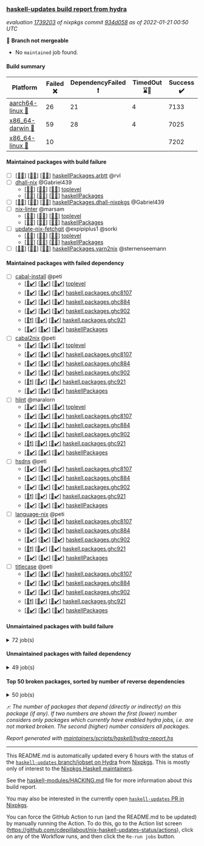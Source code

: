 ### [haskell-updates build report from hydra](https://hydra.nixos.org/jobset/nixpkgs/haskell-updates)
*evaluation [1739203](https://hydra.nixos.org/eval/1739203) of nixpkgs commit [934d058](https://github.com/NixOS/nixpkgs/commits/934d058a48e26b9b42f610024ba7139293e4164e) as of 2022-01-21 00:50 UTC*

:red_circle: **Branch not mergeable**
  * No `maintained` job found.

#### Build summary

 | Platform | Failed :x: | DependencyFailed :heavy_exclamation_mark: | TimedOut :hourglass::no_entry_sign: | Success :heavy_check_mark: | 
 | --- | --- | --- | --- | --- | 
 | [aarch64-linux :iphone:](https://hydra.nixos.org/eval/1739203?filter=.aarch64-linux) | 26 | 21 | 4 | 7133 | 
 | [x86_64-darwin :apple:](https://hydra.nixos.org/eval/1739203?filter=.x86_64-darwin) | 59 | 28 | 4 | 7025 | 
 | [x86_64-linux :penguin:](https://hydra.nixos.org/eval/1739203?filter=.x86_64-linux) | 10 |  |  | 7202 | 
#### Maintained packages with build failure
- [ ] [[:iphone::x:]](https://hydra.nixos.org/build/164945798) [[:apple::x:]](https://hydra.nixos.org/build/164942500) [[:penguin::x:]](https://hydra.nixos.org/build/164948454) [haskellPackages.arbtt](https://hydra.nixos.org/eval/1739203?filter=haskellPackages.arbtt) @rvl
- [ ] [dhall-nix](https://hydra.nixos.org/eval/1739203?filter=dhall-nix) @Gabriel439
  - [[:iphone::x:]](https://hydra.nixos.org/build/164946513) [[:apple::x:]](https://hydra.nixos.org/build/164948720) [[:penguin::x:]](https://hydra.nixos.org/build/164947604) [toplevel](https://hydra.nixos.org/eval/1739203?filter=dhall-nix)
  - [[:iphone::x:]](https://hydra.nixos.org/build/164943108) [[:apple::x:]](https://hydra.nixos.org/build/164945618) [[:penguin::x:]](https://hydra.nixos.org/build/164948801) [haskellPackages](https://hydra.nixos.org/eval/1739203?filter=haskellPackages.dhall-nix)
- [ ] [[:iphone::x:]](https://hydra.nixos.org/build/164943952) [[:apple::x:]](https://hydra.nixos.org/build/164947475) [[:penguin::x:]](https://hydra.nixos.org/build/164941832) [haskellPackages.dhall-nixpkgs](https://hydra.nixos.org/eval/1739203?filter=haskellPackages.dhall-nixpkgs) @Gabriel439
- [ ] [nix-linter](https://hydra.nixos.org/eval/1739203?filter=nix-linter) @marsam
  - [[:iphone::x:]](https://hydra.nixos.org/build/164942788) [[:apple::x:]](https://hydra.nixos.org/build/164943694) [[:penguin::x:]](https://hydra.nixos.org/build/164947172) [toplevel](https://hydra.nixos.org/eval/1739203?filter=nix-linter)
  - [[:iphone::x:]](https://hydra.nixos.org/build/164946626) [[:apple::x:]](https://hydra.nixos.org/build/164946805) [[:penguin::x:]](https://hydra.nixos.org/build/164943411) [haskellPackages](https://hydra.nixos.org/eval/1739203?filter=haskellPackages.nix-linter)
- [ ] [update-nix-fetchgit](https://hydra.nixos.org/eval/1739203?filter=update-nix-fetchgit) @expipiplus1 @sorki
  - [[:iphone::x:]](https://hydra.nixos.org/build/165109751) [[:apple::x:]](https://hydra.nixos.org/build/165109754) [[:penguin::x:]](https://hydra.nixos.org/build/165109766) [toplevel](https://hydra.nixos.org/eval/1739203?filter=update-nix-fetchgit)
  - [[:iphone::x:]](https://hydra.nixos.org/build/165109759) [[:apple::x:]](https://hydra.nixos.org/build/165109752) [[:penguin::x:]](https://hydra.nixos.org/build/165109736) [haskellPackages](https://hydra.nixos.org/eval/1739203?filter=haskellPackages.update-nix-fetchgit)
- [ ] [[:iphone::x:]](https://hydra.nixos.org/build/164943299) [[:apple::x:]](https://hydra.nixos.org/build/164941340) [[:penguin::x:]](https://hydra.nixos.org/build/164942928) [haskellPackages.yarn2nix](https://hydra.nixos.org/eval/1739203?filter=haskellPackages.yarn2nix) @sternenseemann
#### Maintained packages with failed dependency
- [ ] [cabal-install](https://hydra.nixos.org/eval/1739203?filter=cabal-install) @peti
  - [[:iphone::heavy_check_mark:]](https://hydra.nixos.org/build/164539033) [[:apple::heavy_check_mark:]](https://hydra.nixos.org/build/164538887) [[:penguin::heavy_check_mark:]](https://hydra.nixos.org/build/164538895) [toplevel](https://hydra.nixos.org/eval/1739203?filter=cabal-install)
  - [[:iphone::heavy_check_mark:]](https://hydra.nixos.org/build/164538930) [[:apple::heavy_check_mark:]](https://hydra.nixos.org/build/164538875) [[:penguin::heavy_check_mark:]](https://hydra.nixos.org/build/164539071) [haskell.packages.ghc8107](https://hydra.nixos.org/eval/1739203?filter=haskell.packages.ghc8107.cabal-install)
  - [[:iphone::heavy_check_mark:]](https://hydra.nixos.org/build/164539086) [[:apple::heavy_check_mark:]](https://hydra.nixos.org/build/164539013) [[:penguin::heavy_check_mark:]](https://hydra.nixos.org/build/164539184) [haskell.packages.ghc884](https://hydra.nixos.org/eval/1739203?filter=haskell.packages.ghc884.cabal-install)
  - [[:iphone::heavy_check_mark:]](https://hydra.nixos.org/build/164539133) [[:apple::heavy_check_mark:]](https://hydra.nixos.org/build/164538891) [[:penguin::heavy_check_mark:]](https://hydra.nixos.org/build/164539104) [haskell.packages.ghc902](https://hydra.nixos.org/eval/1739203?filter=haskell.packages.ghc902.cabal-install)
  - [[:iphone::heavy_exclamation_mark:]](https://hydra.nixos.org/build/164538999) [[:apple::heavy_check_mark:]](https://hydra.nixos.org/build/164539125) [[:penguin::heavy_check_mark:]](https://hydra.nixos.org/build/164539030) [haskell.packages.ghc921](https://hydra.nixos.org/eval/1739203?filter=haskell.packages.ghc921.cabal-install)
  - [[:iphone::heavy_check_mark:]](https://hydra.nixos.org/build/164539168) [[:apple::heavy_check_mark:]](https://hydra.nixos.org/build/164538897) [[:penguin::heavy_check_mark:]](https://hydra.nixos.org/build/164539081) [haskellPackages](https://hydra.nixos.org/eval/1739203?filter=haskellPackages.cabal-install)
- [ ] [cabal2nix](https://hydra.nixos.org/eval/1739203?filter=cabal2nix) @peti
  - [[:iphone::heavy_check_mark:]](https://hydra.nixos.org/build/165109769) [[:apple::heavy_check_mark:]](https://hydra.nixos.org/build/165109755) [[:penguin::heavy_check_mark:]](https://hydra.nixos.org/build/165109741) [toplevel](https://hydra.nixos.org/eval/1739203?filter=cabal2nix)
  - [[:iphone::heavy_check_mark:]](https://hydra.nixos.org/build/164941441) [[:apple::heavy_check_mark:]](https://hydra.nixos.org/build/164947164) [[:penguin::heavy_check_mark:]](https://hydra.nixos.org/build/164944391) [haskell.packages.ghc8107](https://hydra.nixos.org/eval/1739203?filter=haskell.packages.ghc8107.cabal2nix)
  - [[:iphone::heavy_check_mark:]](https://hydra.nixos.org/build/164942596) [[:apple::heavy_check_mark:]](https://hydra.nixos.org/build/164942837) [[:penguin::heavy_check_mark:]](https://hydra.nixos.org/build/164944303) [haskell.packages.ghc884](https://hydra.nixos.org/eval/1739203?filter=haskell.packages.ghc884.cabal2nix)
  - [[:iphone::heavy_check_mark:]](https://hydra.nixos.org/build/164945634) [[:apple::heavy_check_mark:]](https://hydra.nixos.org/build/164943979) [[:penguin::heavy_check_mark:]](https://hydra.nixos.org/build/164947500) [haskell.packages.ghc902](https://hydra.nixos.org/eval/1739203?filter=haskell.packages.ghc902.cabal2nix)
  - [[:iphone::heavy_exclamation_mark:]](https://hydra.nixos.org/build/164942497) [[:apple::heavy_check_mark:]](https://hydra.nixos.org/build/164945147) [[:penguin::heavy_check_mark:]](https://hydra.nixos.org/build/164943125) [haskell.packages.ghc921](https://hydra.nixos.org/eval/1739203?filter=haskell.packages.ghc921.cabal2nix)
  - [[:iphone::heavy_check_mark:]](https://hydra.nixos.org/build/164948302) [[:apple::heavy_check_mark:]](https://hydra.nixos.org/build/164943015) [[:penguin::heavy_check_mark:]](https://hydra.nixos.org/build/164941823) [haskellPackages](https://hydra.nixos.org/eval/1739203?filter=haskellPackages.cabal2nix)
- [ ] [hlint](https://hydra.nixos.org/eval/1739203?filter=hlint) @maralorn
  - [[:iphone::heavy_check_mark:]](https://hydra.nixos.org/build/164942263) [[:apple::heavy_check_mark:]](https://hydra.nixos.org/build/164943174) [[:penguin::heavy_check_mark:]](https://hydra.nixos.org/build/164942542) [toplevel](https://hydra.nixos.org/eval/1739203?filter=hlint)
  - [[:iphone::heavy_check_mark:]](https://hydra.nixos.org/build/164946528) [[:apple::heavy_check_mark:]](https://hydra.nixos.org/build/164944114) [[:penguin::heavy_check_mark:]](https://hydra.nixos.org/build/164947190) [haskell.packages.ghc8107](https://hydra.nixos.org/eval/1739203?filter=haskell.packages.ghc8107.hlint)
  - [[:iphone::heavy_check_mark:]](https://hydra.nixos.org/build/164942727) [[:apple::heavy_check_mark:]](https://hydra.nixos.org/build/164948647) [[:penguin::heavy_check_mark:]](https://hydra.nixos.org/build/164942167) [haskell.packages.ghc884](https://hydra.nixos.org/eval/1739203?filter=haskell.packages.ghc884.hlint)
  - [[:iphone::heavy_check_mark:]](https://hydra.nixos.org/build/164942594) [[:apple::heavy_check_mark:]](https://hydra.nixos.org/build/164947311) [[:penguin::heavy_check_mark:]](https://hydra.nixos.org/build/164946739) [haskell.packages.ghc902](https://hydra.nixos.org/eval/1739203?filter=haskell.packages.ghc902.hlint)
  - [[:iphone::heavy_exclamation_mark:]](https://hydra.nixos.org/build/164941831) [[:apple::heavy_check_mark:]](https://hydra.nixos.org/build/164944186) [[:penguin::heavy_check_mark:]](https://hydra.nixos.org/build/164948220) [haskell.packages.ghc921](https://hydra.nixos.org/eval/1739203?filter=haskell.packages.ghc921.hlint)
  - [[:iphone::heavy_check_mark:]](https://hydra.nixos.org/build/164946073) [[:apple::heavy_check_mark:]](https://hydra.nixos.org/build/164941968) [[:penguin::heavy_check_mark:]](https://hydra.nixos.org/build/164941991) [haskellPackages](https://hydra.nixos.org/eval/1739203?filter=haskellPackages.hlint)
- [ ] [hsdns](https://hydra.nixos.org/eval/1739203?filter=hsdns) @peti
  - [[:iphone::heavy_check_mark:]](https://hydra.nixos.org/build/163598299) [[:apple::heavy_check_mark:]](https://hydra.nixos.org/build/163593462) [[:penguin::heavy_check_mark:]](https://hydra.nixos.org/build/163597083) [haskell.packages.ghc8107](https://hydra.nixos.org/eval/1739203?filter=haskell.packages.ghc8107.hsdns)
  - [[:iphone::heavy_check_mark:]](https://hydra.nixos.org/build/163606362) [[:apple::heavy_check_mark:]](https://hydra.nixos.org/build/163599425) [[:penguin::heavy_check_mark:]](https://hydra.nixos.org/build/163594078) [haskell.packages.ghc884](https://hydra.nixos.org/eval/1739203?filter=haskell.packages.ghc884.hsdns)
  - [[:iphone::heavy_check_mark:]](https://hydra.nixos.org/build/163603200) [[:apple::heavy_check_mark:]](https://hydra.nixos.org/build/163610922) [[:penguin::heavy_check_mark:]](https://hydra.nixos.org/build/163609631) [haskell.packages.ghc902](https://hydra.nixos.org/eval/1739203?filter=haskell.packages.ghc902.hsdns)
  - [[:iphone::heavy_exclamation_mark:]](https://hydra.nixos.org/build/163594191) [[:apple::heavy_check_mark:]](https://hydra.nixos.org/build/163608079) [[:penguin::heavy_check_mark:]](https://hydra.nixos.org/build/163600158) [haskell.packages.ghc921](https://hydra.nixos.org/eval/1739203?filter=haskell.packages.ghc921.hsdns)
  - [[:iphone::heavy_check_mark:]](https://hydra.nixos.org/build/163595651) [[:apple::heavy_check_mark:]](https://hydra.nixos.org/build/163603397) [[:penguin::heavy_check_mark:]](https://hydra.nixos.org/build/163608482) [haskellPackages](https://hydra.nixos.org/eval/1739203?filter=haskellPackages.hsdns)
- [ ] [language-nix](https://hydra.nixos.org/eval/1739203?filter=language-nix) @peti
  - [[:iphone::heavy_check_mark:]](https://hydra.nixos.org/build/164945580) [[:apple::heavy_check_mark:]](https://hydra.nixos.org/build/164942844) [[:penguin::heavy_check_mark:]](https://hydra.nixos.org/build/164946350) [haskell.packages.ghc8107](https://hydra.nixos.org/eval/1739203?filter=haskell.packages.ghc8107.language-nix)
  - [[:iphone::heavy_check_mark:]](https://hydra.nixos.org/build/164948066) [[:apple::heavy_check_mark:]](https://hydra.nixos.org/build/164944358) [[:penguin::heavy_check_mark:]](https://hydra.nixos.org/build/164947761) [haskell.packages.ghc884](https://hydra.nixos.org/eval/1739203?filter=haskell.packages.ghc884.language-nix)
  - [[:iphone::heavy_check_mark:]](https://hydra.nixos.org/build/164946998) [[:apple::heavy_check_mark:]](https://hydra.nixos.org/build/164942141) [[:penguin::heavy_check_mark:]](https://hydra.nixos.org/build/164943550) [haskell.packages.ghc902](https://hydra.nixos.org/eval/1739203?filter=haskell.packages.ghc902.language-nix)
  - [[:iphone::heavy_exclamation_mark:]](https://hydra.nixos.org/build/164943169) [[:apple::heavy_check_mark:]](https://hydra.nixos.org/build/164947610) [[:penguin::heavy_check_mark:]](https://hydra.nixos.org/build/164943232) [haskell.packages.ghc921](https://hydra.nixos.org/eval/1739203?filter=haskell.packages.ghc921.language-nix)
  - [[:iphone::heavy_check_mark:]](https://hydra.nixos.org/build/164945289) [[:apple::heavy_check_mark:]](https://hydra.nixos.org/build/164945407) [[:penguin::heavy_check_mark:]](https://hydra.nixos.org/build/164945326) [haskellPackages](https://hydra.nixos.org/eval/1739203?filter=haskellPackages.language-nix)
- [ ] [titlecase](https://hydra.nixos.org/eval/1739203?filter=titlecase) @peti
  - [[:iphone::heavy_check_mark:]](https://hydra.nixos.org/build/163603558) [[:apple::heavy_check_mark:]](https://hydra.nixos.org/build/163610959) [[:penguin::heavy_check_mark:]](https://hydra.nixos.org/build/163611365) [haskell.packages.ghc8107](https://hydra.nixos.org/eval/1739203?filter=haskell.packages.ghc8107.titlecase)
  - [[:iphone::heavy_check_mark:]](https://hydra.nixos.org/build/163593759) [[:apple::heavy_check_mark:]](https://hydra.nixos.org/build/163605317) [[:penguin::heavy_check_mark:]](https://hydra.nixos.org/build/163605764) [haskell.packages.ghc884](https://hydra.nixos.org/eval/1739203?filter=haskell.packages.ghc884.titlecase)
  - [[:iphone::heavy_check_mark:]](https://hydra.nixos.org/build/163605202) [[:apple::heavy_check_mark:]](https://hydra.nixos.org/build/163591651) [[:penguin::heavy_check_mark:]](https://hydra.nixos.org/build/163609862) [haskell.packages.ghc902](https://hydra.nixos.org/eval/1739203?filter=haskell.packages.ghc902.titlecase)
  - [[:iphone::heavy_exclamation_mark:]](https://hydra.nixos.org/build/163609780) [[:apple::heavy_check_mark:]](https://hydra.nixos.org/build/163599542) [[:penguin::heavy_check_mark:]](https://hydra.nixos.org/build/163606707) [haskell.packages.ghc921](https://hydra.nixos.org/eval/1739203?filter=haskell.packages.ghc921.titlecase)
  - [[:iphone::heavy_check_mark:]](https://hydra.nixos.org/build/163609027) [[:apple::heavy_check_mark:]](https://hydra.nixos.org/build/163592902) [[:penguin::heavy_check_mark:]](https://hydra.nixos.org/build/163604853) [haskellPackages](https://hydra.nixos.org/eval/1739203?filter=haskellPackages.titlecase)
#### Unmaintained packages with build failure
<details><summary>72 job(s) </summary>

- [ ] [[:iphone::heavy_check_mark:]](https://hydra.nixos.org/build/163602909) [[:apple::x:]](https://hydra.nixos.org/build/163593731) [[:penguin::heavy_check_mark:]](https://hydra.nixos.org/build/163595162) [haskellPackages.di-core](https://hydra.nixos.org/eval/1739203?filter=haskellPackages.di-core)  :arrow_heading_up: 7 | 11
- [ ] [[:iphone::heavy_check_mark:]](https://hydra.nixos.org/build/163594891) [[:apple::x:]](https://hydra.nixos.org/build/163597672) [[:penguin::heavy_check_mark:]](https://hydra.nixos.org/build/163598563) [haskellPackages.thyme](https://hydra.nixos.org/eval/1739203?filter=haskellPackages.thyme)  :arrow_heading_up: 6 | 15
- [ ] [[:iphone::heavy_check_mark:]](https://hydra.nixos.org/build/164945693) [[:apple::x:]](https://hydra.nixos.org/build/164941536) [[:penguin::heavy_check_mark:]](https://hydra.nixos.org/build/164944317) [haskellPackages.exinst](https://hydra.nixos.org/eval/1739203?filter=haskellPackages.exinst)  :arrow_heading_up: 4 | 6
- [ ] [[:iphone::heavy_check_mark:]](https://hydra.nixos.org/build/164944176) [[:apple::x:]](https://hydra.nixos.org/build/164945202) [[:penguin::heavy_check_mark:]](https://hydra.nixos.org/build/164948614) [haskellPackages.nri-observability](https://hydra.nixos.org/eval/1739203?filter=haskellPackages.nri-observability)  :arrow_heading_up: 3 | 5
- [ ] [[:iphone::x:]](https://hydra.nixos.org/build/164945369) [[:apple::x:]](https://hydra.nixos.org/build/164947298) [[:penguin::heavy_check_mark:]](https://hydra.nixos.org/build/164948422) [haskellPackages.ptr-poker](https://hydra.nixos.org/eval/1739203?filter=haskellPackages.ptr-poker)  :arrow_heading_up: 3 | 4
- [ ] [[:iphone::x:]](https://hydra.nixos.org/build/163607420) [[:apple::heavy_check_mark:]](https://hydra.nixos.org/build/163599554) [[:penguin::heavy_check_mark:]](https://hydra.nixos.org/build/163611279) [haskellPackages.twitter-types](https://hydra.nixos.org/eval/1739203?filter=haskellPackages.twitter-types)  :arrow_heading_up: 2 | 4
- [ ] [[:iphone::x:]](https://hydra.nixos.org/build/163606438) [[:apple::heavy_check_mark:]](https://hydra.nixos.org/build/163606697) [[:penguin::heavy_check_mark:]](https://hydra.nixos.org/build/163611167) [haskellPackages.long-double](https://hydra.nixos.org/eval/1739203?filter=haskellPackages.long-double)  :arrow_heading_up: 2 | 2
- [ ] [[:iphone::x:]](https://hydra.nixos.org/build/163591938) [[:apple::heavy_check_mark:]](https://hydra.nixos.org/build/163601510) [[:penguin::heavy_check_mark:]](https://hydra.nixos.org/build/163598995) [haskellPackages.OrderedBits](https://hydra.nixos.org/eval/1739203?filter=haskellPackages.OrderedBits)  :arrow_heading_up: 1 | 36
- [ ] [[:iphone::heavy_check_mark:]](https://hydra.nixos.org/build/164947185) [[:apple::x:]](https://hydra.nixos.org/build/164943662) [[:penguin::heavy_check_mark:]](https://hydra.nixos.org/build/164943665) [haskellPackages.free-vector-spaces](https://hydra.nixos.org/eval/1739203?filter=haskellPackages.free-vector-spaces)  :arrow_heading_up: 1 | 7
- [ ] [[:iphone::x:]](https://hydra.nixos.org/build/164945114) [[:apple::heavy_check_mark:]](https://hydra.nixos.org/build/164944567) [[:penguin::heavy_check_mark:]](https://hydra.nixos.org/build/164942647) [haskellPackages.quic](https://hydra.nixos.org/eval/1739203?filter=haskellPackages.quic)  :arrow_heading_up: 1 | 2
- [ ] [[:iphone::x:]](https://hydra.nixos.org/build/163597825) [[:apple::x:]](https://hydra.nixos.org/build/163601032) [[:penguin::heavy_check_mark:]](https://hydra.nixos.org/build/163590812) [haskellPackages.easytensor](https://hydra.nixos.org/eval/1739203?filter=haskellPackages.easytensor)  :arrow_heading_up: 1 | 1
- [ ] [[:iphone::heavy_check_mark:]](https://hydra.nixos.org/build/164943996) [[:apple::x:]](https://hydra.nixos.org/build/164947196) [[:penguin::heavy_check_mark:]](https://hydra.nixos.org/build/164946317) [haskellPackages.gi-gdkx11](https://hydra.nixos.org/eval/1739203?filter=haskellPackages.gi-gdkx11)  :arrow_heading_up: 1 | 1
- [ ] [[:iphone::heavy_check_mark:]](https://hydra.nixos.org/build/163605853) [[:apple::x:]](https://hydra.nixos.org/build/163611103) [[:penguin::heavy_check_mark:]](https://hydra.nixos.org/build/163610781) [haskellPackages.keep-alive](https://hydra.nixos.org/eval/1739203?filter=haskellPackages.keep-alive)  :arrow_heading_up: 1 | 1
- [ ] [[:iphone::x:]](https://hydra.nixos.org/build/163612271) [[:apple::heavy_check_mark:]](https://hydra.nixos.org/build/163608437) [[:penguin::heavy_check_mark:]](https://hydra.nixos.org/build/163592805) [haskellPackages.nlopt-haskell](https://hydra.nixos.org/eval/1739203?filter=haskellPackages.nlopt-haskell)  :arrow_heading_up: 1 | 1
- [ ] [[:iphone::heavy_check_mark:]](https://hydra.nixos.org/build/164944150) [[:apple::x:]](https://hydra.nixos.org/build/164942382) [[:penguin::heavy_check_mark:]](https://hydra.nixos.org/build/164945767) [haskellPackages.opencv](https://hydra.nixos.org/eval/1739203?filter=haskellPackages.opencv)  :arrow_heading_up: 1 | 1
- [ ] [[:iphone::x:]](https://hydra.nixos.org/build/163602341) [[:apple::heavy_check_mark:]](https://hydra.nixos.org/build/163592772) [[:penguin::heavy_check_mark:]](https://hydra.nixos.org/build/163600619) [haskellPackages.unicode-properties](https://hydra.nixos.org/eval/1739203?filter=haskellPackages.unicode-properties)  :arrow_heading_up: 1 | 1
- [ ] [[:iphone::x:]](https://hydra.nixos.org/build/164947774) [[:apple::heavy_check_mark:]](https://hydra.nixos.org/build/164948656) [[:penguin::heavy_check_mark:]](https://hydra.nixos.org/build/164946279) [haskellPackages.accelerate-llvm](https://hydra.nixos.org/eval/1739203?filter=haskellPackages.accelerate-llvm)  :arrow_heading_up: 0 | 8
- [ ] [[:iphone::x:]](https://hydra.nixos.org/build/163593105) [[:apple::heavy_check_mark:]](https://hydra.nixos.org/build/163609414) [[:penguin::heavy_check_mark:]](https://hydra.nixos.org/build/163602769) [haskellPackages.freetype2](https://hydra.nixos.org/eval/1739203?filter=haskellPackages.freetype2)  :arrow_heading_up: 0 | 7
- [ ] [[:iphone::heavy_check_mark:]](https://hydra.nixos.org/build/163610748) [[:apple::x:]](https://hydra.nixos.org/build/163609063) [[:penguin::heavy_check_mark:]](https://hydra.nixos.org/build/163597417) [haskellPackages.pipes-zlib](https://hydra.nixos.org/eval/1739203?filter=haskellPackages.pipes-zlib)  :arrow_heading_up: 0 | 5
- [ ] [[:iphone::heavy_check_mark:]](https://hydra.nixos.org/build/163604730) [[:apple::x:]](https://hydra.nixos.org/build/163591596) [[:penguin::heavy_check_mark:]](https://hydra.nixos.org/build/163601566) [haskellPackages.hmidi](https://hydra.nixos.org/eval/1739203?filter=haskellPackages.hmidi)  :arrow_heading_up: 0 | 4
- [ ] [[:iphone::heavy_check_mark:]](https://hydra.nixos.org/build/164944011) [[:apple::x:]](https://hydra.nixos.org/build/164948707) [[:penguin::heavy_check_mark:]](https://hydra.nixos.org/build/164946968) [haskellPackages.zip](https://hydra.nixos.org/eval/1739203?filter=haskellPackages.zip)  :arrow_heading_up: 0 | 4
- [ ] [[:iphone::heavy_check_mark:]](https://hydra.nixos.org/build/163607902) [[:apple::x:]](https://hydra.nixos.org/build/163610720) [[:penguin::heavy_check_mark:]](https://hydra.nixos.org/build/163594875) [haskellPackages.posix-socket](https://hydra.nixos.org/eval/1739203?filter=haskellPackages.posix-socket)  :arrow_heading_up: 0 | 2
- [ ] [[:iphone::heavy_check_mark:]](https://hydra.nixos.org/build/163601275) [[:apple::x:]](https://hydra.nixos.org/build/163597993) [[:penguin::heavy_check_mark:]](https://hydra.nixos.org/build/163610805) [haskellPackages.hamid](https://hydra.nixos.org/eval/1739203?filter=haskellPackages.hamid)  :arrow_heading_up: 0 | 1
- [ ] [[:iphone::heavy_check_mark:]](https://hydra.nixos.org/build/163591202) [[:apple::x:]](https://hydra.nixos.org/build/163594989) [[:penguin::heavy_check_mark:]](https://hydra.nixos.org/build/163600017) [haskellPackages.hmatrix-morpheus](https://hydra.nixos.org/eval/1739203?filter=haskellPackages.hmatrix-morpheus)  :arrow_heading_up: 0 | 1
- [ ] [[:iphone::heavy_check_mark:]](https://hydra.nixos.org/build/163597611) [[:apple::x:]](https://hydra.nixos.org/build/163592124) [[:penguin::heavy_check_mark:]](https://hydra.nixos.org/build/163591085) [haskellPackages.huckleberry](https://hydra.nixos.org/eval/1739203?filter=haskellPackages.huckleberry)  :arrow_heading_up: 0 | 1
- [ ] [[:iphone::heavy_check_mark:]](https://hydra.nixos.org/build/164453682) [[:apple::x:]](https://hydra.nixos.org/build/163601268) [[:penguin::heavy_check_mark:]](https://hydra.nixos.org/build/164453475) [haskellPackages.openal-ffi](https://hydra.nixos.org/eval/1739203?filter=haskellPackages.openal-ffi)  :arrow_heading_up: 0 | 1
- [ ] [[:iphone::x:]](https://hydra.nixos.org/build/163608470) [[:apple::heavy_check_mark:]](https://hydra.nixos.org/build/163608295) [[:penguin::heavy_check_mark:]](https://hydra.nixos.org/build/163591677) [haskellPackages.picosat](https://hydra.nixos.org/eval/1739203?filter=haskellPackages.picosat)  :arrow_heading_up: 0 | 1
- [ ] [[:iphone::heavy_check_mark:]](https://hydra.nixos.org/build/163603685) [[:apple::x:]](https://hydra.nixos.org/build/163604347) [[:penguin::heavy_check_mark:]](https://hydra.nixos.org/build/163612387) [haskellPackages.select](https://hydra.nixos.org/eval/1739203?filter=haskellPackages.select)  :arrow_heading_up: 0 | 1
- [ ] [[:iphone::heavy_check_mark:]](https://hydra.nixos.org/build/163612080) [[:apple::x:]](https://hydra.nixos.org/build/163605847) [[:penguin::heavy_check_mark:]](https://hydra.nixos.org/build/163597087) [haskellPackages.sysinfo](https://hydra.nixos.org/eval/1739203?filter=haskellPackages.sysinfo)  :arrow_heading_up: 0 | 1
- [ ] [[:iphone::heavy_check_mark:]](https://hydra.nixos.org/build/163597252) [[:apple::x:]](https://hydra.nixos.org/build/163611368) [[:penguin::heavy_check_mark:]](https://hydra.nixos.org/build/163610804) [haskellPackages.FractalArt](https://hydra.nixos.org/eval/1739203?filter=haskellPackages.FractalArt) 
- [ ] [[:iphone::x:]](https://hydra.nixos.org/build/163605782) [[:apple::heavy_check_mark:]](https://hydra.nixos.org/build/163590814) [[:penguin::heavy_check_mark:]](https://hydra.nixos.org/build/163609608) [haskellPackages.HsASA](https://hydra.nixos.org/eval/1739203?filter=haskellPackages.HsASA) 
- [ ] [[:iphone::heavy_check_mark:]](https://hydra.nixos.org/build/164944614) [[:apple::heavy_check_mark:]](https://hydra.nixos.org/build/164941344) [[:penguin::x:]](https://hydra.nixos.org/build/164947183) [haskellPackages.binary-io](https://hydra.nixos.org/eval/1739203?filter=haskellPackages.binary-io) 
- [ ] [[:iphone::heavy_check_mark:]](https://hydra.nixos.org/build/163610256) [[:apple::x:]](https://hydra.nixos.org/build/163601720) [[:penguin::heavy_check_mark:]](https://hydra.nixos.org/build/163591510) [haskellPackages.chiphunk](https://hydra.nixos.org/eval/1739203?filter=haskellPackages.chiphunk) 
- [ ] [[:iphone::x:]](https://hydra.nixos.org/build/164943449) [[:apple::x:]](https://hydra.nixos.org/build/164946699) [[:penguin::x:]](https://hydra.nixos.org/build/164947281) [haskellPackages.comparse](https://hydra.nixos.org/eval/1739203?filter=haskellPackages.comparse) 
- [ ] [[:iphone::heavy_check_mark:]](https://hydra.nixos.org/build/163604321) [[:apple::x:]](https://hydra.nixos.org/build/163600324) [[:penguin::heavy_check_mark:]](https://hydra.nixos.org/build/163595948) [haskellPackages.diskhash](https://hydra.nixos.org/eval/1739203?filter=haskellPackages.diskhash) 
- [ ] [[:iphone::heavy_check_mark:]](https://hydra.nixos.org/build/163606690) [[:apple::x:]](https://hydra.nixos.org/build/163607960) [[:penguin::heavy_check_mark:]](https://hydra.nixos.org/build/163596661) [haskellPackages.epub-tools](https://hydra.nixos.org/eval/1739203?filter=haskellPackages.epub-tools) 
- [ ] [[:iphone::heavy_check_mark:]](https://hydra.nixos.org/build/163601574) [[:apple::x:]](https://hydra.nixos.org/build/163612101) [[:penguin::heavy_check_mark:]](https://hydra.nixos.org/build/163592305) [haskellPackages.float128](https://hydra.nixos.org/eval/1739203?filter=haskellPackages.float128) 
- [ ] [[:iphone::heavy_check_mark:]](https://hydra.nixos.org/build/163744443) [[:apple::x:]](https://hydra.nixos.org/build/163745156) [[:penguin::heavy_check_mark:]](https://hydra.nixos.org/build/163744522) [haskellPackages.gerrit](https://hydra.nixos.org/eval/1739203?filter=haskellPackages.gerrit) 
- [ ] [[:iphone::x:]](https://hydra.nixos.org/build/164945257) [[:penguin::x:]](https://hydra.nixos.org/build/164947125) [haskellPackages.gi-adwaita](https://hydra.nixos.org/eval/1739203?filter=haskellPackages.gi-adwaita) 
- [ ] [[:iphone::x:]](https://hydra.nixos.org/build/164453635) [[:penguin::heavy_check_mark:]](https://hydra.nixos.org/build/164453617) [haskellPackages.gnome-keyring](https://hydra.nixos.org/eval/1739203?filter=haskellPackages.gnome-keyring) 
- [ ] [[:iphone::heavy_check_mark:]](https://hydra.nixos.org/build/164453830) [[:apple::x:]](https://hydra.nixos.org/build/163605120) [[:penguin::heavy_check_mark:]](https://hydra.nixos.org/build/164453573) [haskellPackages.gtk-traymanager](https://hydra.nixos.org/eval/1739203?filter=haskellPackages.gtk-traymanager) 
- [ ] [[:iphone::heavy_check_mark:]](https://hydra.nixos.org/build/163591117) [[:apple::x:]](https://hydra.nixos.org/build/163603471) [[:penguin::heavy_check_mark:]](https://hydra.nixos.org/build/163600650) [haskellPackages.hid](https://hydra.nixos.org/eval/1739203?filter=haskellPackages.hid) 
- [ ] [[:iphone::heavy_check_mark:]](https://hydra.nixos.org/build/164943407) [[:apple::x:]](https://hydra.nixos.org/build/164946048) [[:penguin::heavy_check_mark:]](https://hydra.nixos.org/build/164942264) [haskellPackages.higher-leveldb](https://hydra.nixos.org/eval/1739203?filter=haskellPackages.higher-leveldb) 
- [ ] [[:iphone::heavy_check_mark:]](https://hydra.nixos.org/build/164945176) [[:apple::x:]](https://hydra.nixos.org/build/164947202) [[:penguin::heavy_check_mark:]](https://hydra.nixos.org/build/164943273) [haskellPackages.highlight](https://hydra.nixos.org/eval/1739203?filter=haskellPackages.highlight) 
- [ ] [[:iphone::heavy_check_mark:]](https://hydra.nixos.org/build/164942256) [[:apple::x:]](https://hydra.nixos.org/build/164941308) [[:penguin::heavy_check_mark:]](https://hydra.nixos.org/build/164942744) [haskellPackages.hinotify-conduit](https://hydra.nixos.org/eval/1739203?filter=haskellPackages.hinotify-conduit) 
- [ ] [[:iphone::x:]](https://hydra.nixos.org/build/164944429) [[:apple::heavy_check_mark:]](https://hydra.nixos.org/build/164943173) [[:penguin::heavy_check_mark:]](https://hydra.nixos.org/build/164946618) [haskellPackages.hq](https://hydra.nixos.org/eval/1739203?filter=haskellPackages.hq) 
- [ ] [[:iphone::heavy_check_mark:]](https://hydra.nixos.org/build/164946422) [[:apple::x:]](https://hydra.nixos.org/build/164948714) [[:penguin::heavy_check_mark:]](https://hydra.nixos.org/build/164948839) [haskellPackages.hs](https://hydra.nixos.org/eval/1739203?filter=haskellPackages.hs) 
- [ ] [[:iphone::heavy_check_mark:]](https://hydra.nixos.org/build/163593117) [[:apple::x:]](https://hydra.nixos.org/build/163592291) [[:penguin::heavy_check_mark:]](https://hydra.nixos.org/build/163602288) [haskellPackages.hsshellscript](https://hydra.nixos.org/eval/1739203?filter=haskellPackages.hsshellscript) 
- [ ] [[:iphone::heavy_check_mark:]](https://hydra.nixos.org/build/163602442) [[:apple::x:]](https://hydra.nixos.org/build/163595519) [[:penguin::heavy_check_mark:]](https://hydra.nixos.org/build/163607853) [haskellPackages.hssourceinfo](https://hydra.nixos.org/eval/1739203?filter=haskellPackages.hssourceinfo) 
- [ ] [[:iphone::heavy_check_mark:]](https://hydra.nixos.org/build/163601591) [[:apple::x:]](https://hydra.nixos.org/build/163599022) [[:penguin::heavy_check_mark:]](https://hydra.nixos.org/build/163591792) [haskellPackages.ipcvar](https://hydra.nixos.org/eval/1739203?filter=haskellPackages.ipcvar) 
- [ ] [[:iphone::heavy_check_mark:]](https://hydra.nixos.org/build/163602075) [[:apple::x:]](https://hydra.nixos.org/build/163604722) [[:penguin::heavy_check_mark:]](https://hydra.nixos.org/build/163593725) [haskellPackages.linux-framebuffer](https://hydra.nixos.org/eval/1739203?filter=haskellPackages.linux-framebuffer) 
- [ ] [[:iphone::heavy_check_mark:]](https://hydra.nixos.org/build/164944533) [[:apple::x:]](https://hydra.nixos.org/build/164943316) [[:penguin::heavy_check_mark:]](https://hydra.nixos.org/build/164947465) [haskellPackages.mediawiki2latex](https://hydra.nixos.org/eval/1739203?filter=haskellPackages.mediawiki2latex) 
- [ ] [[:iphone::heavy_check_mark:]](https://hydra.nixos.org/build/163609419) [[:apple::x:]](https://hydra.nixos.org/build/163602185) [[:penguin::heavy_check_mark:]](https://hydra.nixos.org/build/163602902) [haskellPackages.mercury-api](https://hydra.nixos.org/eval/1739203?filter=haskellPackages.mercury-api) 
- [ ] [[:iphone::heavy_check_mark:]](https://hydra.nixos.org/build/163591659) [[:apple::x:]](https://hydra.nixos.org/build/163607780) [[:penguin::heavy_check_mark:]](https://hydra.nixos.org/build/163609036) [haskellPackages.nano-cryptr](https://hydra.nixos.org/eval/1739203?filter=haskellPackages.nano-cryptr) 
- [ ] [[:iphone::heavy_check_mark:]](https://hydra.nixos.org/build/164944484) [[:apple::x:]](https://hydra.nixos.org/build/164948166) [[:penguin::heavy_check_mark:]](https://hydra.nixos.org/build/164947550) [haskellPackages.persistent-pagination](https://hydra.nixos.org/eval/1739203?filter=haskellPackages.persistent-pagination) 
- [ ] [[:iphone::heavy_check_mark:]](https://hydra.nixos.org/build/164947341) [[:apple::x:]](https://hydra.nixos.org/build/164942956) [[:penguin::heavy_check_mark:]](https://hydra.nixos.org/build/164944242) [haskellPackages.ping-wrapper](https://hydra.nixos.org/eval/1739203?filter=haskellPackages.ping-wrapper) 
- [ ] [[:iphone::x:]](https://hydra.nixos.org/build/164946050) [[:apple::heavy_check_mark:]](https://hydra.nixos.org/build/164947359) [[:penguin::heavy_check_mark:]](https://hydra.nixos.org/build/164946620) [haskellPackages.poker](https://hydra.nixos.org/eval/1739203?filter=haskellPackages.poker) 
- [ ] [[:iphone::heavy_check_mark:]](https://hydra.nixos.org/build/163593770) [[:apple::x:]](https://hydra.nixos.org/build/163602545) [[:penguin::heavy_check_mark:]](https://hydra.nixos.org/build/163595911) [haskellPackages.posix-timer](https://hydra.nixos.org/eval/1739203?filter=haskellPackages.posix-timer) 
- [ ] [[:iphone::heavy_check_mark:]](https://hydra.nixos.org/build/164945795) [[:apple::heavy_check_mark:]](https://hydra.nixos.org/build/164948770) [[:penguin::x:]](https://hydra.nixos.org/build/164943594) [haskellPackages.powerqueue-distributed](https://hydra.nixos.org/eval/1739203?filter=haskellPackages.powerqueue-distributed) 
- [ ] [[:iphone::heavy_check_mark:]](https://hydra.nixos.org/build/163591252) [[:apple::x:]](https://hydra.nixos.org/build/163593288) [[:penguin::heavy_check_mark:]](https://hydra.nixos.org/build/163608581) [haskellPackages.procex](https://hydra.nixos.org/eval/1739203?filter=haskellPackages.procex) 
- [ ] [[:iphone::heavy_check_mark:]](https://hydra.nixos.org/build/163602132) [[:apple::x:]](https://hydra.nixos.org/build/163606740) [[:penguin::heavy_check_mark:]](https://hydra.nixos.org/build/163592676) [haskellPackages.pthread](https://hydra.nixos.org/eval/1739203?filter=haskellPackages.pthread) 
- [ ] [[:iphone::x:]](https://hydra.nixos.org/build/163594556) [[:apple::heavy_check_mark:]](https://hydra.nixos.org/build/163598269) [[:penguin::heavy_check_mark:]](https://hydra.nixos.org/build/163609766) [haskellPackages.risc386](https://hydra.nixos.org/eval/1739203?filter=haskellPackages.risc386) 
- [ ] [[:iphone::heavy_check_mark:]](https://hydra.nixos.org/build/164943612) [[:apple::x:]](https://hydra.nixos.org/build/164947995) [[:penguin::heavy_check_mark:]](https://hydra.nixos.org/build/164943892) [haskellPackages.sandwich-webdriver](https://hydra.nixos.org/eval/1739203?filter=haskellPackages.sandwich-webdriver) 
- [ ] [[:iphone::heavy_check_mark:]](https://hydra.nixos.org/build/164453489) [[:apple::x:]](https://hydra.nixos.org/build/163595497) [[:penguin::heavy_check_mark:]](https://hydra.nixos.org/build/164453806) [haskellPackages.sfml-audio](https://hydra.nixos.org/eval/1739203?filter=haskellPackages.sfml-audio) 
- [ ] [[:iphone::heavy_check_mark:]](https://hydra.nixos.org/build/163611445) [[:apple::x:]](https://hydra.nixos.org/build/163612542) [[:penguin::heavy_check_mark:]](https://hydra.nixos.org/build/163598791) [haskellPackages.shared-memory](https://hydra.nixos.org/eval/1739203?filter=haskellPackages.shared-memory) 
- [ ] [[:iphone::heavy_check_mark:]](https://hydra.nixos.org/build/164946366) [[:apple::x:]](https://hydra.nixos.org/build/164945924) [[:penguin::heavy_check_mark:]](https://hydra.nixos.org/build/164941351) [haskellPackages.tailfile-hinotify](https://hydra.nixos.org/eval/1739203?filter=haskellPackages.tailfile-hinotify) 
- [ ] [[:iphone::x:]](https://hydra.nixos.org/build/163610734) [[:apple::heavy_check_mark:]](https://hydra.nixos.org/build/163608452) [[:penguin::heavy_check_mark:]](https://hydra.nixos.org/build/163595043) [haskellPackages.wiringPi](https://hydra.nixos.org/eval/1739203?filter=haskellPackages.wiringPi) 
- [ ] [[:iphone::x:]](https://hydra.nixos.org/build/163602773) [[:apple::heavy_check_mark:]](https://hydra.nixos.org/build/163599919) [[:penguin::heavy_check_mark:]](https://hydra.nixos.org/build/163603714) [haskellPackages.x86-64bit](https://hydra.nixos.org/eval/1739203?filter=haskellPackages.x86-64bit) 
- [ ] [[:iphone::heavy_check_mark:]](https://hydra.nixos.org/build/163598487) [[:apple::x:]](https://hydra.nixos.org/build/163605666) [[:penguin::heavy_check_mark:]](https://hydra.nixos.org/build/163602954) [haskellPackages.xmonad-utils](https://hydra.nixos.org/eval/1739203?filter=haskellPackages.xmonad-utils) 
- [ ] [[:iphone::heavy_check_mark:]](https://hydra.nixos.org/build/163591836) [[:apple::x:]](https://hydra.nixos.org/build/163600847) [[:penguin::heavy_check_mark:]](https://hydra.nixos.org/build/163595784) [haskellPackages.yoga](https://hydra.nixos.org/eval/1739203?filter=haskellPackages.yoga) 
- [ ] [[:iphone::heavy_check_mark:]](https://hydra.nixos.org/build/163593064) [[:apple::x:]](https://hydra.nixos.org/build/163597349) [[:penguin::heavy_check_mark:]](https://hydra.nixos.org/build/163609184) [haskellPackages.zot](https://hydra.nixos.org/eval/1739203?filter=haskellPackages.zot) 
- [ ] [[:iphone::heavy_check_mark:]](https://hydra.nixos.org/build/163610635) [[:apple::x:]](https://hydra.nixos.org/build/163602433) [[:penguin::heavy_check_mark:]](https://hydra.nixos.org/build/163609009) [haskellPackages.zxcvbn-c](https://hydra.nixos.org/eval/1739203?filter=haskellPackages.zxcvbn-c) 
</details>

#### Unmaintained packages with failed dependency
<details><summary>49 job(s) </summary>

- [ ] [[:iphone::heavy_check_mark:]](https://hydra.nixos.org/build/163611446) [[:apple::heavy_exclamation_mark:]](https://hydra.nixos.org/build/163608686) [[:penguin::heavy_check_mark:]](https://hydra.nixos.org/build/163606713) [haskellPackages.di-handle](https://hydra.nixos.org/eval/1739203?filter=haskellPackages.di-handle)  :arrow_heading_up: 5 | 9
- [ ] [[:iphone::heavy_check_mark:]](https://hydra.nixos.org/build/163601549) [[:apple::heavy_exclamation_mark:]](https://hydra.nixos.org/build/163595629) [[:penguin::heavy_check_mark:]](https://hydra.nixos.org/build/163607795) [haskellPackages.di-monad](https://hydra.nixos.org/eval/1739203?filter=haskellPackages.di-monad)  :arrow_heading_up: 5 | 9
- [ ] [[:iphone::heavy_check_mark:]](https://hydra.nixos.org/build/163597400) [[:apple::heavy_exclamation_mark:]](https://hydra.nixos.org/build/163595798) [[:penguin::heavy_check_mark:]](https://hydra.nixos.org/build/163593240) [haskellPackages.di-df1](https://hydra.nixos.org/eval/1739203?filter=haskellPackages.di-df1)  :arrow_heading_up: 4 | 8
- [ ] [[:iphone::heavy_exclamation_mark:]](https://hydra.nixos.org/build/164944731) [[:apple::heavy_exclamation_mark:]](https://hydra.nixos.org/build/164945082) [[:penguin::heavy_check_mark:]](https://hydra.nixos.org/build/164946007) [haskellPackages.jsonifier](https://hydra.nixos.org/eval/1739203?filter=haskellPackages.jsonifier)  :arrow_heading_up: 2 | 2
- [ ] [[:iphone::heavy_check_mark:]](https://hydra.nixos.org/build/164944037) [[:apple::heavy_exclamation_mark:]](https://hydra.nixos.org/build/164947033) [[:penguin::heavy_check_mark:]](https://hydra.nixos.org/build/164942195) [haskellPackages.di-polysemy](https://hydra.nixos.org/eval/1739203?filter=haskellPackages.di-polysemy)  :arrow_heading_up: 1 | 4
- [ ] [[:iphone::heavy_exclamation_mark:]](https://hydra.nixos.org/build/164947508) [[:apple::heavy_check_mark:]](https://hydra.nixos.org/build/164948586) [[:penguin::heavy_check_mark:]](https://hydra.nixos.org/build/164942233) [haskellPackages.twitter-types-lens](https://hydra.nixos.org/eval/1739203?filter=haskellPackages.twitter-types-lens)  :arrow_heading_up: 1 | 3
- [ ] [hoogle](https://hydra.nixos.org/eval/1739203?filter=hoogle)  :arrow_heading_up: 1 | 2
  - [[:iphone::heavy_check_mark:]](https://hydra.nixos.org/build/164941352) [[:apple::heavy_check_mark:]](https://hydra.nixos.org/build/164946735) [[:penguin::heavy_check_mark:]](https://hydra.nixos.org/build/164941469) [haskell.packages.ghc8107](https://hydra.nixos.org/eval/1739203?filter=haskell.packages.ghc8107.hoogle)
  - [[:iphone::heavy_check_mark:]](https://hydra.nixos.org/build/164947747) [[:apple::heavy_check_mark:]](https://hydra.nixos.org/build/164948518) [[:penguin::heavy_check_mark:]](https://hydra.nixos.org/build/164945513) [haskell.packages.ghc884](https://hydra.nixos.org/eval/1739203?filter=haskell.packages.ghc884.hoogle)
  - [[:iphone::heavy_check_mark:]](https://hydra.nixos.org/build/164941309) [[:apple::heavy_check_mark:]](https://hydra.nixos.org/build/164941688) [[:penguin::heavy_check_mark:]](https://hydra.nixos.org/build/164948352) [haskell.packages.ghc902](https://hydra.nixos.org/eval/1739203?filter=haskell.packages.ghc902.hoogle)
  - [[:iphone::heavy_exclamation_mark:]](https://hydra.nixos.org/build/164946116) [[:apple::heavy_check_mark:]](https://hydra.nixos.org/build/164944010) [[:penguin::heavy_check_mark:]](https://hydra.nixos.org/build/164947279) [haskell.packages.ghc921](https://hydra.nixos.org/eval/1739203?filter=haskell.packages.ghc921.hoogle)
  - [[:iphone::heavy_check_mark:]](https://hydra.nixos.org/build/164942674) [[:apple::heavy_check_mark:]](https://hydra.nixos.org/build/164948383) [[:penguin::heavy_check_mark:]](https://hydra.nixos.org/build/164944565) [haskellPackages](https://hydra.nixos.org/eval/1739203?filter=haskellPackages.hoogle)
- [ ] [[:iphone::heavy_check_mark:]](https://hydra.nixos.org/build/164944688) [[:apple::heavy_exclamation_mark:]](https://hydra.nixos.org/build/164947400) [[:penguin::heavy_check_mark:]](https://hydra.nixos.org/build/164945558) [haskellPackages.nri-redis](https://hydra.nixos.org/eval/1739203?filter=haskellPackages.nri-redis)  :arrow_heading_up: 1 | 1
- [ ] [[:iphone::heavy_exclamation_mark:]](https://hydra.nixos.org/build/164945108) [[:apple::heavy_exclamation_mark:]](https://hydra.nixos.org/build/164946905) [[:penguin::heavy_check_mark:]](https://hydra.nixos.org/build/164944966) [haskellPackages.opentelemetry-extra](https://hydra.nixos.org/eval/1739203?filter=haskellPackages.opentelemetry-extra)  :arrow_heading_up: 1 | 1
- [ ] [[:iphone::heavy_check_mark:]](https://hydra.nixos.org/build/164941604) [[:apple::heavy_exclamation_mark:]](https://hydra.nixos.org/build/164947770) [[:penguin::heavy_check_mark:]](https://hydra.nixos.org/build/164941374) [haskellPackages.orgmode-parse](https://hydra.nixos.org/eval/1739203?filter=haskellPackages.orgmode-parse)  :arrow_heading_up: 1 | 1
- [ ] [[:iphone::heavy_exclamation_mark:]](https://hydra.nixos.org/build/164947333) [[:apple::heavy_check_mark:]](https://hydra.nixos.org/build/164947820) [[:penguin::heavy_check_mark:]](https://hydra.nixos.org/build/164948818) [haskellPackages.PrimitiveArray](https://hydra.nixos.org/eval/1739203?filter=haskellPackages.PrimitiveArray)  :arrow_heading_up: 0 | 35
- [ ] [[:iphone::heavy_check_mark:]](https://hydra.nixos.org/build/163608472) [[:apple::heavy_exclamation_mark:]](https://hydra.nixos.org/build/163599686) [[:penguin::heavy_check_mark:]](https://hydra.nixos.org/build/163609629) [haskellPackages.di](https://hydra.nixos.org/eval/1739203?filter=haskellPackages.di)  :arrow_heading_up: 0 | 2
- [ ] [[:iphone::heavy_exclamation_mark:]](https://hydra.nixos.org/build/164944000) [[:apple::heavy_check_mark:]](https://hydra.nixos.org/build/164946006) [[:penguin::heavy_check_mark:]](https://hydra.nixos.org/build/164944669) [haskellPackages.twitter-conduit](https://hydra.nixos.org/eval/1739203?filter=haskellPackages.twitter-conduit)  :arrow_heading_up: 0 | 2
- [ ] [[:iphone::heavy_check_mark:]](https://hydra.nixos.org/build/164944843) [[:apple::heavy_exclamation_mark:]](https://hydra.nixos.org/build/164945657) [[:penguin::heavy_check_mark:]](https://hydra.nixos.org/build/164946166) [haskellPackages.dde](https://hydra.nixos.org/eval/1739203?filter=haskellPackages.dde)  :arrow_heading_up: 0 | 1
- [ ] [[:iphone::heavy_exclamation_mark:]](https://hydra.nixos.org/build/164946569) [[:apple::heavy_check_mark:]](https://hydra.nixos.org/build/164943157) [[:penguin::heavy_check_mark:]](https://hydra.nixos.org/build/164943089) [haskellPackages.http3](https://hydra.nixos.org/eval/1739203?filter=haskellPackages.http3)  :arrow_heading_up: 0 | 1
- [ ] [[:iphone::heavy_check_mark:]](https://hydra.nixos.org/build/164942618) [[:apple::heavy_exclamation_mark:]](https://hydra.nixos.org/build/164943595) [[:penguin::heavy_check_mark:]](https://hydra.nixos.org/build/164947495) [haskellPackages.keenser](https://hydra.nixos.org/eval/1739203?filter=haskellPackages.keenser)  :arrow_heading_up: 0 | 1
- [ ] [[:iphone::heavy_check_mark:]](https://hydra.nixos.org/build/164941913) [[:apple::heavy_exclamation_mark:]](https://hydra.nixos.org/build/164948708) [[:penguin::heavy_check_mark:]](https://hydra.nixos.org/build/164946053) [haskellPackages.moto](https://hydra.nixos.org/eval/1739203?filter=haskellPackages.moto)  :arrow_heading_up: 0 | 1
- [ ] [[:iphone::heavy_check_mark:]](https://hydra.nixos.org/build/164947741) [[:apple::heavy_exclamation_mark:]](https://hydra.nixos.org/build/164946529) [[:penguin::heavy_check_mark:]](https://hydra.nixos.org/build/164941801) [haskellPackages.antiope-es](https://hydra.nixos.org/eval/1739203?filter=haskellPackages.antiope-es) 
- [ ] [cabal2nix-unstable](https://hydra.nixos.org/eval/1739203?filter=cabal2nix-unstable) 
  - [[:iphone::heavy_check_mark:]](https://hydra.nixos.org/build/165109746) [[:apple::heavy_check_mark:]](https://hydra.nixos.org/build/165109763) [[:penguin::heavy_check_mark:]](https://hydra.nixos.org/build/165109738) [haskell.packages.ghc8107](https://hydra.nixos.org/eval/1739203?filter=haskell.packages.ghc8107.cabal2nix-unstable)
  - [[:iphone::heavy_check_mark:]](https://hydra.nixos.org/build/165109750) [[:apple::heavy_check_mark:]](https://hydra.nixos.org/build/165109761) [[:penguin::heavy_check_mark:]](https://hydra.nixos.org/build/165109745) [haskell.packages.ghc884](https://hydra.nixos.org/eval/1739203?filter=haskell.packages.ghc884.cabal2nix-unstable)
  - [[:iphone::heavy_check_mark:]](https://hydra.nixos.org/build/165109737) [[:apple::heavy_check_mark:]](https://hydra.nixos.org/build/165109760) [[:penguin::heavy_check_mark:]](https://hydra.nixos.org/build/165109756) [haskell.packages.ghc902](https://hydra.nixos.org/eval/1739203?filter=haskell.packages.ghc902.cabal2nix-unstable)
  - [[:iphone::heavy_exclamation_mark:]](https://hydra.nixos.org/build/165109762) [[:apple::heavy_check_mark:]](https://hydra.nixos.org/build/165109747) [[:penguin::heavy_check_mark:]](https://hydra.nixos.org/build/165109753) [haskell.packages.ghc921](https://hydra.nixos.org/eval/1739203?filter=haskell.packages.ghc921.cabal2nix-unstable)
  - [[:iphone::heavy_check_mark:]](https://hydra.nixos.org/build/165109748) [[:apple::heavy_check_mark:]](https://hydra.nixos.org/build/165109768) [[:penguin::heavy_check_mark:]](https://hydra.nixos.org/build/165109758) [haskellPackages](https://hydra.nixos.org/eval/1739203?filter=haskellPackages.cabal2nix-unstable)
- [ ] [[:iphone::heavy_exclamation_mark:]](https://hydra.nixos.org/build/163604617) [[:apple::heavy_exclamation_mark:]](https://hydra.nixos.org/build/163597251) [[:penguin::heavy_check_mark:]](https://hydra.nixos.org/build/163597092) [haskellPackages.easytensor-vulkan](https://hydra.nixos.org/eval/1739203?filter=haskellPackages.easytensor-vulkan) 
- [ ] [[:iphone::heavy_check_mark:]](https://hydra.nixos.org/build/164946946) [[:apple::heavy_exclamation_mark:]](https://hydra.nixos.org/build/164944397) [[:penguin::heavy_check_mark:]](https://hydra.nixos.org/build/164946706) [haskellPackages.exinst-aeson](https://hydra.nixos.org/eval/1739203?filter=haskellPackages.exinst-aeson) 
- [ ] [[:iphone::heavy_check_mark:]](https://hydra.nixos.org/build/164944602) [[:apple::heavy_exclamation_mark:]](https://hydra.nixos.org/build/164944505) [[:penguin::heavy_check_mark:]](https://hydra.nixos.org/build/164947332) [haskellPackages.exinst-bytes](https://hydra.nixos.org/eval/1739203?filter=haskellPackages.exinst-bytes) 
- [ ] [[:iphone::heavy_check_mark:]](https://hydra.nixos.org/build/164945032) [[:apple::heavy_exclamation_mark:]](https://hydra.nixos.org/build/164943344) [[:penguin::heavy_check_mark:]](https://hydra.nixos.org/build/164941706) [haskellPackages.exinst-cereal](https://hydra.nixos.org/eval/1739203?filter=haskellPackages.exinst-cereal) 
- [ ] [[:iphone::heavy_check_mark:]](https://hydra.nixos.org/build/164946945) [[:apple::heavy_exclamation_mark:]](https://hydra.nixos.org/build/164943755) [[:penguin::heavy_check_mark:]](https://hydra.nixos.org/build/164946043) [haskellPackages.exinst-serialise](https://hydra.nixos.org/eval/1739203?filter=haskellPackages.exinst-serialise) 
- [ ] [[:iphone::heavy_check_mark:]](https://hydra.nixos.org/build/164946783) [[:apple::heavy_exclamation_mark:]](https://hydra.nixos.org/build/164945212) [[:penguin::heavy_check_mark:]](https://hydra.nixos.org/build/164942113) [haskellPackages.fastparser](https://hydra.nixos.org/eval/1739203?filter=haskellPackages.fastparser) 
- [ ] [[:iphone::heavy_exclamation_mark:]](https://hydra.nixos.org/build/163591957) [[:apple::heavy_check_mark:]](https://hydra.nixos.org/build/163609757) [[:penguin::heavy_check_mark:]](https://hydra.nixos.org/build/163600416) [haskellPackages.hmatrix-nlopt](https://hydra.nixos.org/eval/1739203?filter=haskellPackages.hmatrix-nlopt) 
- [ ] [[:iphone::heavy_exclamation_mark:]](https://hydra.nixos.org/build/163604905) [[:apple::heavy_check_mark:]](https://hydra.nixos.org/build/163595742) [[:penguin::heavy_check_mark:]](https://hydra.nixos.org/build/163604089) [haskellPackages.kmn-programming](https://hydra.nixos.org/eval/1739203?filter=haskellPackages.kmn-programming) 
- [ ] [[:iphone::heavy_check_mark:]](https://hydra.nixos.org/build/164947956) [[:apple::heavy_exclamation_mark:]](https://hydra.nixos.org/build/164943489) [[:penguin::heavy_check_mark:]](https://hydra.nixos.org/build/164945397) [haskellPackages.nri-http](https://hydra.nixos.org/eval/1739203?filter=haskellPackages.nri-http) 
- [ ] [[:iphone::heavy_check_mark:]](https://hydra.nixos.org/build/164944180) [[:apple::heavy_exclamation_mark:]](https://hydra.nixos.org/build/164946773) [[:penguin::heavy_check_mark:]](https://hydra.nixos.org/build/164942700) [haskellPackages.nri-test-encoding](https://hydra.nixos.org/eval/1739203?filter=haskellPackages.nri-test-encoding) 
- [ ] [[:iphone::heavy_check_mark:]](https://hydra.nixos.org/build/164942817) [[:apple::heavy_exclamation_mark:]](https://hydra.nixos.org/build/164943644) [[:penguin::heavy_check_mark:]](https://hydra.nixos.org/build/164943869) [haskellPackages.opencv-extra](https://hydra.nixos.org/eval/1739203?filter=haskellPackages.opencv-extra) 
- [ ] [[:iphone::heavy_exclamation_mark:]](https://hydra.nixos.org/build/164944309) [[:apple::heavy_exclamation_mark:]](https://hydra.nixos.org/build/164947385) [[:penguin::heavy_check_mark:]](https://hydra.nixos.org/build/164946839) [haskellPackages.opentelemetry-lightstep](https://hydra.nixos.org/eval/1739203?filter=haskellPackages.opentelemetry-lightstep) 
- [ ] [[:iphone::heavy_check_mark:]](https://hydra.nixos.org/build/164946096) [[:apple::heavy_exclamation_mark:]](https://hydra.nixos.org/build/164947781) [[:penguin::heavy_check_mark:]](https://hydra.nixos.org/build/164941818) [haskellPackages.orgstat](https://hydra.nixos.org/eval/1739203?filter=haskellPackages.orgstat) 
- [ ] [[:iphone::heavy_check_mark:]](https://hydra.nixos.org/build/164941636) [[:apple::heavy_exclamation_mark:]](https://hydra.nixos.org/build/164943374) [[:penguin::heavy_check_mark:]](https://hydra.nixos.org/build/164948224) [haskellPackages.polysemy-log-di](https://hydra.nixos.org/eval/1739203?filter=haskellPackages.polysemy-log-di) 
- [ ] [[:iphone::heavy_check_mark:]](https://hydra.nixos.org/build/164453469) [[:apple::heavy_exclamation_mark:]](https://hydra.nixos.org/build/163600346) [[:penguin::heavy_check_mark:]](https://hydra.nixos.org/build/164453680) [haskellPackages.postgresql-replicant](https://hydra.nixos.org/eval/1739203?filter=haskellPackages.postgresql-replicant) 
- [ ] [[:iphone::heavy_exclamation_mark:]](https://hydra.nixos.org/build/163591056) [[:apple::heavy_check_mark:]](https://hydra.nixos.org/build/163605636) [[:penguin::heavy_check_mark:]](https://hydra.nixos.org/build/163611969) [haskellPackages.rounded](https://hydra.nixos.org/eval/1739203?filter=haskellPackages.rounded) 
- [ ] [[:iphone::heavy_exclamation_mark:]](https://hydra.nixos.org/build/163744555) [[:apple::heavy_check_mark:]](https://hydra.nixos.org/build/163744621) [[:penguin::heavy_check_mark:]](https://hydra.nixos.org/build/163744687) [haskellPackages.rounded-hw](https://hydra.nixos.org/eval/1739203?filter=haskellPackages.rounded-hw) 
- [ ] [[:iphone::heavy_check_mark:]](https://hydra.nixos.org/build/164945858) [[:apple::heavy_exclamation_mark:]](https://hydra.nixos.org/build/164945792) [[:penguin::heavy_check_mark:]](https://hydra.nixos.org/build/164941529) [haskellPackages.scan-metadata](https://hydra.nixos.org/eval/1739203?filter=haskellPackages.scan-metadata) 
- [ ] [[:iphone::heavy_exclamation_mark:]](https://hydra.nixos.org/build/163604413) [[:apple::heavy_check_mark:]](https://hydra.nixos.org/build/163601469) [[:penguin::heavy_check_mark:]](https://hydra.nixos.org/build/163608378) [haskellPackages.unicode-names](https://hydra.nixos.org/eval/1739203?filter=haskellPackages.unicode-names) 
- [ ] [[:iphone::heavy_check_mark:]](https://hydra.nixos.org/build/163600262) [[:apple::heavy_exclamation_mark:]](https://hydra.nixos.org/build/163607434) [[:penguin::heavy_check_mark:]](https://hydra.nixos.org/build/163592723) [haskellPackages.xbattbar](https://hydra.nixos.org/eval/1739203?filter=haskellPackages.xbattbar) 
</details>

#### Top 50 broken packages, sorted by number of reverse dependencies
<details><summary>50 job(s) </summary>

[haskell98](https://packdeps.haskellers.com/reverse/haskell98) :arrow_heading_up: 153  
[enumerator](https://packdeps.haskellers.com/reverse/enumerator) :arrow_heading_up: 56  
[contiguous](https://packdeps.haskellers.com/reverse/contiguous) :arrow_heading_up: 48  
[derive](https://packdeps.haskellers.com/reverse/derive) :arrow_heading_up: 48  
[parseargs](https://packdeps.haskellers.com/reverse/parseargs) :arrow_heading_up: 42  
[MonadCatchIO-transformers](https://packdeps.haskellers.com/reverse/MonadCatchIO-transformers) :arrow_heading_up: 41  
[bytesmith](https://packdeps.haskellers.com/reverse/bytesmith) :arrow_heading_up: 38  
[data-lens](https://packdeps.haskellers.com/reverse/data-lens) :arrow_heading_up: 33  
[distributed-process](https://packdeps.haskellers.com/reverse/distributed-process) :arrow_heading_up: 30  
[iteratee](https://packdeps.haskellers.com/reverse/iteratee) :arrow_heading_up: 29  
[jmacro](https://packdeps.haskellers.com/reverse/jmacro) :arrow_heading_up: 29  
[ip](https://packdeps.haskellers.com/reverse/ip) :arrow_heading_up: 28  
[either-unwrap](https://packdeps.haskellers.com/reverse/either-unwrap) :arrow_heading_up: 25  
[HList](https://packdeps.haskellers.com/reverse/HList) :arrow_heading_up: 23  
[SciBaseTypes](https://packdeps.haskellers.com/reverse/SciBaseTypes) :arrow_heading_up: 22  
[haskelldb](https://packdeps.haskellers.com/reverse/haskelldb) :arrow_heading_up: 22  
[hsc3](https://packdeps.haskellers.com/reverse/hsc3) :arrow_heading_up: 22  
[wxdirect](https://packdeps.haskellers.com/reverse/wxdirect) :arrow_heading_up: 22  
[BiobaseTypes](https://packdeps.haskellers.com/reverse/BiobaseTypes) :arrow_heading_up: 21  
[wxc](https://packdeps.haskellers.com/reverse/wxc) :arrow_heading_up: 21  
[biocore](https://packdeps.haskellers.com/reverse/biocore) :arrow_heading_up: 20  
[secp256k1-haskell](https://packdeps.haskellers.com/reverse/secp256k1-haskell) :arrow_heading_up: 20  
[wxcore](https://packdeps.haskellers.com/reverse/wxcore) :arrow_heading_up: 20  
[attoparsec-enumerator](https://packdeps.haskellers.com/reverse/attoparsec-enumerator) :arrow_heading_up: 19  
[bytestring-show](https://packdeps.haskellers.com/reverse/bytestring-show) :arrow_heading_up: 19  
[wx](https://packdeps.haskellers.com/reverse/wx) :arrow_heading_up: 19  
[BiobaseENA](https://packdeps.haskellers.com/reverse/BiobaseENA) :arrow_heading_up: 18  
[asn1-data](https://packdeps.haskellers.com/reverse/asn1-data) :arrow_heading_up: 18  
[dbus-core](https://packdeps.haskellers.com/reverse/dbus-core) :arrow_heading_up: 18  
[gtksourceview2](https://packdeps.haskellers.com/reverse/gtksourceview2) :arrow_heading_up: 18  
[numhask](https://packdeps.haskellers.com/reverse/numhask) :arrow_heading_up: 18  
[BiobaseXNA](https://packdeps.haskellers.com/reverse/BiobaseXNA) :arrow_heading_up: 17  
[HGamer3D-Data](https://packdeps.haskellers.com/reverse/HGamer3D-Data) :arrow_heading_up: 17  
[certificate](https://packdeps.haskellers.com/reverse/certificate) :arrow_heading_up: 17  
[dbus-client](https://packdeps.haskellers.com/reverse/dbus-client) :arrow_heading_up: 17  
[gconf](https://packdeps.haskellers.com/reverse/gconf) :arrow_heading_up: 17  
[gtk-serialized-event](https://packdeps.haskellers.com/reverse/gtk-serialized-event) :arrow_heading_up: 17  
[uuid-orphans](https://packdeps.haskellers.com/reverse/uuid-orphans) :arrow_heading_up: 17  
[cuda](https://packdeps.haskellers.com/reverse/cuda) :arrow_heading_up: 16  
[happstack-jmacro](https://packdeps.haskellers.com/reverse/happstack-jmacro) :arrow_heading_up: 16  
[manatee-core](https://packdeps.haskellers.com/reverse/manatee-core) :arrow_heading_up: 16  
[monads-fd](https://packdeps.haskellers.com/reverse/monads-fd) :arrow_heading_up: 16  
[murmur3](https://packdeps.haskellers.com/reverse/murmur3) :arrow_heading_up: 16  
[tls-extra](https://packdeps.haskellers.com/reverse/tls-extra) :arrow_heading_up: 16  
[ADPfusion](https://packdeps.haskellers.com/reverse/ADPfusion) :arrow_heading_up: 15  
[MaybeT](https://packdeps.haskellers.com/reverse/MaybeT) :arrow_heading_up: 15  
[blaze-builder-enumerator](https://packdeps.haskellers.com/reverse/blaze-builder-enumerator) :arrow_heading_up: 15  
[clash-prelude](https://packdeps.haskellers.com/reverse/clash-prelude) :arrow_heading_up: 15  
[hetero-dict](https://packdeps.haskellers.com/reverse/hetero-dict) :arrow_heading_up: 15  
[hsx-jmacro](https://packdeps.haskellers.com/reverse/hsx-jmacro) :arrow_heading_up: 15  
</details>


*:arrow_heading_up:: The number of packages that depend (directly or indirectly) on this package (if any). If two numbers are shown the first (lower) number considers only packages which currently have enabled hydra jobs, i.e. are not marked broken. The second (higher) number considers all packages.*

*Report generated with [maintainers/scripts/haskell/hydra-report.hs](https://github.com/NixOS/nixpkgs/blob/haskell-updates/maintainers/scripts/haskell/hydra-report.sh)*


----------------------------------------------------------------------

This README.md is automatically updated every 6 hours with the status of the
[`haskell-updates` branch/jobset on Hydra](https://hydra.nixos.org/jobset/nixpkgs/haskell-updates)
from [Nixpkgs](https://github.com/NixOS/nixpkgs).  This is mostly only of
interest to the [Nixpkgs Haskell maintainers](https://github.com/orgs/NixOS/teams/haskell).

See the
[haskell-modules/HACKING.md](https://github.com/NixOS/nixpkgs/blob/haskell-updates/pkgs/development/haskell-modules/HACKING.md)
file for more information about this build report.

You may also be interested in the currently open
[`haskell-updates` PR in Nixpkgs](https://github.com/nixos/nixpkgs/pulls?q=is%3Apr+is%3Aopen+head%3Ahaskell-updates).

You can force the GitHub Action to run (and the README.md to be updated) by
manually running the Action.  To do this, go to the Action list screen
(https://github.com/cdepillabout/nix-haskell-updates-status/actions),
click on any of the Workflow runs, and then click the `Re-run jobs` button.
